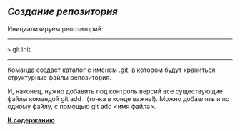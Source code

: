 ## ***Создание репозитория***

Инициализируем репозиторий:

---
 `>` git init

***
Команда создаст каталог с именем .git, в котором будут храниться структурные файлы репозитория. 

И, наконец, нужно добавить под контроль версий все существующие файлы командой git add . (точка в конце важна!). Можно добавлять и по одному файлу, с помощью git add <имя файла>. 

[**К содержанию**](readme.md)


